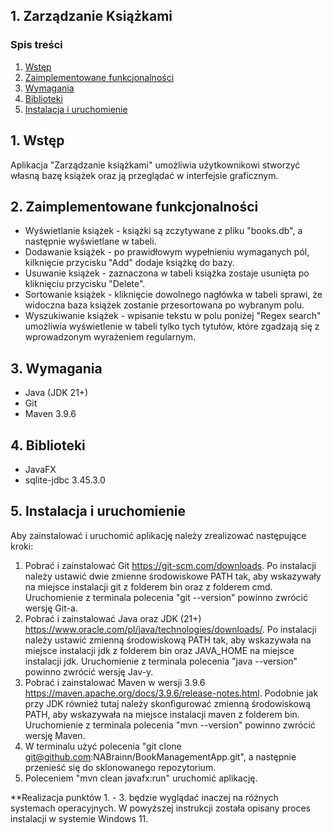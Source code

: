 ## 1. Zarządzanie Książkami


### Spis treści

1. [Wstęp](#1-wstęp)
2. [Zaimplementowane funkcjonalności](#2-zaimplementowane-funkcjonalności)
3. [Wymagania](#3-wymagania)
4. [Biblioteki](#4-biblioteki)
5. [Instalacja i uruchomienie](#5-instalacja-i-uruchomienie)

## 1. Wstęp

Aplikacja "Zarządzanie książkami" umożliwia użytkownikowi stworzyć własną bazę książek oraz ją przeglądać w interfejsie graficznym.

## 2. Zaimplementowane funkcjonalności

* Wyświetlanie książek - książki są zczytywane z pliku "books.db", a następnie wyświetlane w tabeli.
* Dodawanie książek - po prawidłowym wypełnieniu wymaganych pól, kilknięcie przycisku "Add" dodaje książkę do bazy.
* Usuwanie książek - zaznaczona w tabeli książka zostaje usunięta po kliknięciu przycisku "Delete".
* Sortowanie książek - kliknięcie dowolnego nagłówka w tabeli sprawi, że widoczna baza książek zostanie przesortowana po wybranym polu.
* Wyszukiwanie książek - wpisanie tekstu w polu poniżej "Regex search" umożliwia wyświetlenie w tabeli tylko tych tytułów, które zgadzają się z wprowadzonym wyrażeniem regularnym.

## 3. Wymagania

* Java (JDK 21+)
* Git
* Maven 3.9.6


## 4. Biblioteki

* JavaFX
* sqlite-jdbc 3.45.3.0

## 5. Instalacja i uruchomienie

Aby zainstalować i uruchomić aplikację należy zrealizować następujące kroki:
1. Pobrać i zainstalować Git https://git-scm.com/downloads.
   Po instalacji należy ustawić dwie zmienne środowiskowe PATH tak, aby wskazywały na miejsce instalacji git z folderem bin oraz z folderem cmd.
   Uruchomienie z terminala polecenia "git --version" powinno zwrócić wersję Git-a.
2. Pobrać i zainstalować Java oraz JDK (21+) https://www.oracle.com/pl/java/technologies/downloads/.
   Po instalacji należy ustawić zmienną środowiskową PATH tak, aby wskazywała na miejsce instalacji jdk z folderem bin oraz JAVA_HOME na miejsce instalacji jdk.
   Uruchomienie z terminala polecenia "java --version" powinno zwrócić wersję Jav-y.
3. Pobrać i zainstalować Maven w wersji 3.9.6 https://maven.apache.org/docs/3.9.6/release-notes.html.
   Podobnie jak przy JDK również tutaj należy skonfigurować zmienną środowiskową PATH, aby wskazywała na miejsce instalacji maven z folderem bin.
   Uruchomienie z terminala polecenia "mvn --version" powinno zwrócić wersję Maven.
4. W terminalu użyć polecenia "git clone git@github.com:NABrainn/BookManagementApp.git", a następnie przenieść się do sklonowanego repozytorium.
5. Poleceniem "mvn clean javafx:run" uruchomić aplikację.

**Realizacja punktów 1. - 3. będzie wyglądać inaczej na różnych systemach operacyjnych. W powyższej instrukcji została opisany proces instalacji w systemie Windows 11.